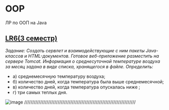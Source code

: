 # OOP
ЛР по ООП на Java

## [LR6(3 семестр)](https://github.com/Egorrss/OOP/tree/main/LR6_Servlet)

_Задание:
Создать сервлет и взаимодействующие с ним пакеты Java-классов и HTML-документов. Готовое веб-приложение разместить на сервере Tomcat.
Информация о среднесуточной температуре воздуха за месяц задана в виде списка, хранящегося в файле. 
Определить:_ 
+ а) среднемесячную температуру воздуха; 
+ б) количество дней, когда температура была выше среднемесячной; 
+ в) количество дней, когда температура опускалась ниже ; 
+ г) три самых теплых дня.

![image](https://user-images.githubusercontent.com/129698533/229385685-df326ed1-b746-4079-a3ae-e8d2685dbbf3.png, "LR6 3 семестр") 
//////////////////////////////////////////////////////////////////////
